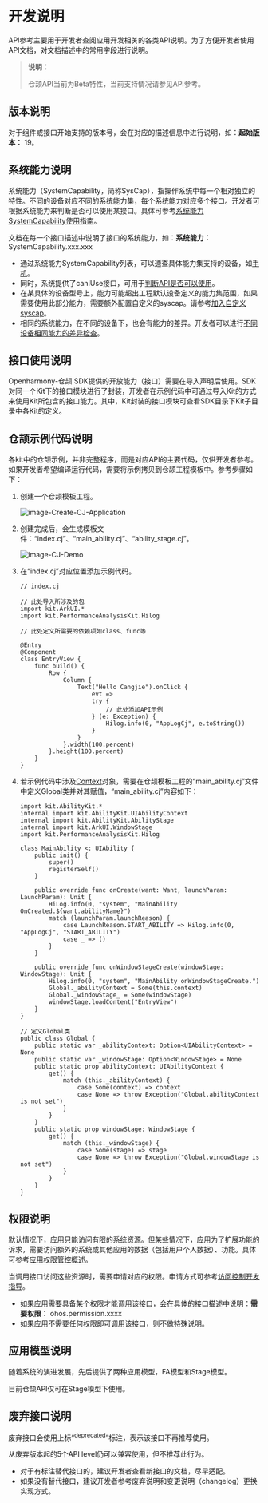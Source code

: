# 开发说明

API参考主要用于开发者查阅应用开发相关的各类API说明。为了方便开发者使用API文档，对文档描述中的常用字段进行说明。

> **说明：**
>
> 仓颉API当前为Beta特性，当前支持情况请参见API参考。

## 版本说明

对于组件或接口开始支持的版本号，会在对应的描述信息中进行说明，如：**起始版本：** 19。

## 系统能力说明

系统能力（SystemCapability，简称SysCap），指操作系统中每一个相对独立的特性。不同的设备对应不同的系统能力集，每个系统能力对应多个接口。开发者可根据系统能力来判断是否可以使用某接口。具体可参考[系统能力SystemCapability使用指南](cj-syscap.md)。

文档在每一个接口描述中说明了接口的系统能力，如：**系统能力：** SystemCapability.xxx.xxx

- 通过系统能力SystemCapability列表，可以速查具体能力集支持的设备，如[手机](./cj-phone-syscap-list.md)。
- 同时，系统提供了canIUse接口，可用于[判断API是否可以使用](cj-syscap.md#判断api是否可以使用)。
- 在某具体的设备型号上，能力可能超出工程默认设备定义的能力集范围，如果需要使用此部分能力，需要额外配置自定义的syscap。请参考[加入自定义syscap](./cj-syscap.md#加入自定义syscap)。
- 相同的系统能力，在不同的设备下，也会有能力的差异。开发者可以进行[不同设备相同能力的差异检查](./cj-syscap.md#不同设备相同能力的差异检查)。

## 接口使用说明

Openharmony-仓颉 SDK提供的开放能力（接口）需要在导入声明后使用。SDK对同一个Kit下的接口模块进行了封装，开发者在示例代码中可通过导入Kit的方式来使用Kit所包含的接口能力。其中，Kit封装的接口模块可查看SDK目录下Kit子目录中各Kit的定义。

## 仓颉示例代码说明

各kit中的仓颉示例，并非完整程序，而是对应API的主要代码，仅供开发者参考。如果开发者希望编译运行代码，需要将示例拷贝到仓颉工程模板中。参考步骤如下：

1. 创建一个仓颉模板工程。

    ![image-Create-CJ-Application](./figures/image-Create-CJ-Application.png)

2. 创建完成后，会生成模板文件：“index.cj”、“main_ability.cj”、“ability_stage.cj”。

    ![image-CJ-Demo](./figures/image-CJ-Demo.png)

3. 在“index.cj”对应位置添加示例代码。

    ```cangjie
    // index.cj

    // 此处导入所涉及的包
    import kit.ArkUI.*
    import kit.PerformanceAnalysisKit.Hilog

    // 此处定义所需要的依赖项如class、func等

    @Entry
    @Component
    class EntryView {
        func build() {
            Row {
                Column {
                    Text("Hello Cangjie").onClick {
                        evt =>
                        try {
                            // 此处添加API示例
                        } (e: Exception) {
                            Hilog.info(0, "AppLogCj", e.toString())
                        }
                    }
                }.width(100.percent)
            }.height(100.percent)
        }
    }
    ```

4. 若示例代码中涉及[Context](./AbilityKit/cj-apis-app-ability-ui_ability.md#class-context)对象，需要在仓颉模板工程的“main_ability.cj”文件中定义Global类并对其赋值，“main_ability.cj”内容如下：

    ```cangjie
    import kit.AbilityKit.*
    internal import kit.AbilityKit.UIAbilityContext
    internal import kit.AbilityKit.AbilityStage
    internal import kit.ArkUI.WindowStage
    import kit.PerformanceAnalysisKit.Hilog

    class MainAbility <: UIAbility {
        public init() {
            super()
            registerSelf()
        }

        public override func onCreate(want: Want, launchParam: LaunchParam): Unit {
            HiLog.info(0, "system", "MainAbility OnCreated.${want.abilityName}")
            match (launchParam.launchReason) {
                case LaunchReason.START_ABILITY => Hilog.info(0, "AppLogCj", "START_ABILITY")
                case _ => ()
            }
        }

        public override func onWindowStageCreate(windowStage: WindowStage): Unit {
            Hilog.info(0, "system", "MainAbility onWindowStageCreate.")
            Global._abilityContext = Some(this.context)
            Global._windowStage_ = Some(windowStage)
            windowStage.loadContent("EntryView")
        }
    }

    // 定义Global类
    public class Global {
        public static var _abilityContext: Option<UIAbilityContext> = None
        public static var _windowStage: Option<WindowStage> = None
        public static prop abilityContext: UIAbilityContext {
            get() {
                match (this._abilityContext) {
                    case Some(context) => context
                    case None => throw Exception("Global.abilityContext is not set")
                }
            }
        }
        public static prop windowStage: WindowStage {
            get() {
                match (this._windowStage) {
                    case Some(stage) => stage
                    case None => throw Exception("Global.windowStage is not set")
                }
            }
        }
    }
    ```

## 权限说明

默认情况下，应用只能访问有限的系统资源。但某些情况下，应用为了扩展功能的诉求，需要访问额外的系统或其他应用的数据（包括用户个人数据）、功能。具体可参考[应用权限管控概述](../../Dev_Guide/source_zh_cn/security/AccessToken/cj-app-permission-mgmt-overview.md)。

当调用接口访问这些资源时，需要申请对应的权限。申请方式可参考[访问控制开发指导](../../Dev_Guide/source_zh_cn/security/AccessToken/cj-determine-application-mode.md)。

- 如果应用需要具备某个权限才能调用该接口，会在具体的接口描述中说明：**需要权限：** ohos.permission.xxxx
- 如果应用不需要任何权限即可调用该接口，则不做特殊说明。

## 应用模型说明

随着系统的演进发展，先后提供了两种应用模型，FA模型和Stage模型。

目前仓颉API仅可在Stage模型下使用。

## 废弃接口说明

废弃接口会使用上标“<sup>deprecated</sup>”标注，表示该接口不再推荐使用。

从废弃版本起的5个API level仍可以兼容使用，但不推荐此行为。

- 对于有标注替代接口的，建议开发者查看新接口的文档，尽早适配。
- 如果没有替代接口，建议开发者参考废弃说明和变更说明（changelog）更换实现方式。
